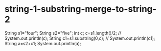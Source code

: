# string-1-substring-merge-to-string-2

String s1="four";
       String s2="five";
       int c;
       c=s1.length()/2;
      // System.out.println(c);
      String c1=s1.substring(0,c);
     // System.out.println(c1);
      String a=s2+c1;
       System.out.println(a);
